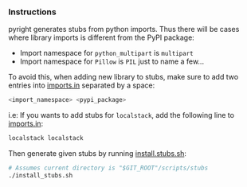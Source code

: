 ### Instructions

pyright generates stubs from python imports. Thus there will be cases where library imports is different from the PyPI package:
  - Import namespace for `python_multipart` is `multipart`
  - Import namespace for `Pillow` is `PIL`
just to name a few...


To avoid this, when adding new library to stubs, make sure to add two entries into [imports.in](`./imports.in`) separated
 by a space:
```bash
<import_namespace> <pypi_package>
```

i.e: If you wants to add stubs for `localstack`, add the following line to [imports.in](`./imports.in`):
```bash
localstack localstack
```

Then generate given stubs by running [install.stubs.sh](`./install_stubs.sh`):
```bash
# Assumes current directory is "$GIT_ROOT"/scripts/stubs
./install_stubs.sh
```
